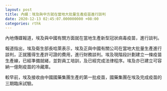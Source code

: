 ```yaml
---
layout: post
title: 內媒：埃及與中方就在當地大批量生產疫苗進行談判
date: 2020-12-13 02:45:07.000000000 +08:00
categories: rthk
---
```


內地傳媒報道，埃及與中國有關方面就在當地生產新型冠狀病毒疫苗，進行談判。

報道指出，埃及衛生部長哈萊表示，埃及正與中國有關公司在當地大批量生產進行談判，正就獲得生產許可證的費用，進行財務談判。埃及現階段計劃建立一條疫苗生產線，已經準備就緒，並對員工培訓，及已經完成法律程序。埃及亦已建立可容納一億劑疫苗的冷藏庫。

較早前，埃及接收由中國國藥集團生產的第一批疫苗，國藥集團在埃及完成疫苗的三期臨床試驗。
